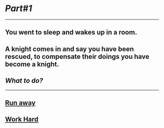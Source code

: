 # *Part#1*

---

## You went to sleep and wakes up in a room.
## A knight comes in and say you have been rescued, to compensate their doings you have become a knight.
## _What to do?_
---

## [Run away](endings/end1a.md)
## [Work Hard]()